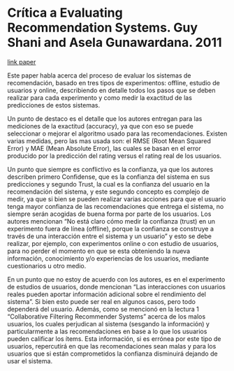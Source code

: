 # Crítica a Evaluating Recommendation Systems. Guy Shani and Asela Gunawardana. 2011

[link paper](https://citeseerx.ist.psu.edu/viewdoc/download?doi=10.1.1.712.4138&rep=rep1&type=pdf)

Este paper habla acerca del proceso de evaluar los sistemas de recomendación, basado en tres tipos de experimentos: offline, estudio de usuarios y online, describiendo en detalle todos los pasos que se deben realizar para cada experimento y como medir la exactitud de las predicciones de estos sistemas.

Un punto de destaco es el detalle que los autores entregan para las mediciones de la exactitud (accuracy), ya que con eso se puede seleccionar o mejorar el algoritmo usado para las recomendaciones. Existen varias medidas, pero las mas usada son: el RMSE (Root Mean Squared Error) y MAE (Mean Absolute Error), las cuales se basan en el error producido por la predicción del rating versus el rating real de los usuarios.

Un punto que siempre es conflictivo es la confianza, ya que los autores describen primero Confidense, que es la confianza del sistema en sus predicciones y segundo Trust, la cual es la confianza del usuario en la recomendación del sistema, y este segundo concepto es complejo de medir, ya que si bien se pueden realizar varias acciones para que el usuario tenga mayor confianza de las recomendaciones que entrega el sistema, no siempre serán acogidas de buena forma por parte de los usuarios. Los autores mencionan “No está claro cómo medir la confianza (trust) en un experimento fuera de línea (offline), porque la confianza se construye a través de una interacción entre el sistema y un usuario” y esto se debe realizar, por ejemplo, con experimentos online o con estudio de usuarios, para no perder el momento en que se esta obteniendo la nueva información, conocimiento y/o experiencias de los usuarios, mediante cuestionarios u otro medio.

En un punto que no estoy de acuerdo con los autores, es en el experimento de estudios de usuarios, donde mencionan “Las interacciones con usuarios reales pueden aportar información adicional sobre el rendimiento del sistema”. Si bien esto puede ser real en algunos casos, pero todo dependerá del usuario. Además, como se mencionó en la lectura 1 “Collaborative Filtering Recommender Systems” acerca de los malos usuarios, los cuales perjudican al sistema (sesgando la información) y particularmente a las recomendaciones en base a lo que los usuarios pueden calificar los ítems. Esta información, si es errónea por este tipo de usuarios, repercutirá en que las recomendaciones sean malas y para los usuarios que si están comprometidos la confianza disminuirá dejando de usar el sistema.
